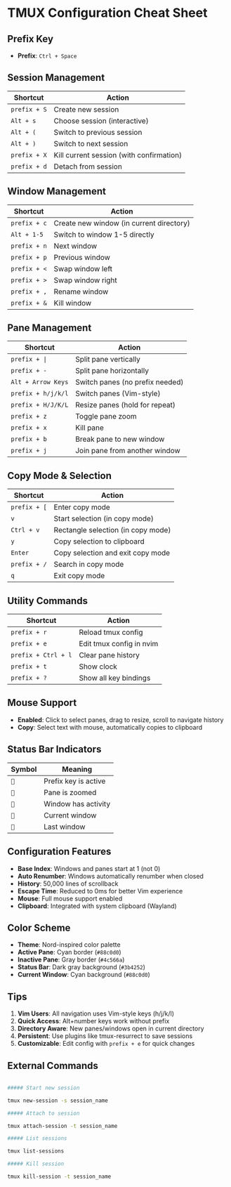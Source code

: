 # TMUX Configuration Cheat Sheet

## Prefix Key

- **Prefix**: `Ctrl + Space`

## Session Management

| Shortcut     | Action                                   |
| ------------ | ---------------------------------------- |
| `prefix + S` | Create new session                       |
| `Alt + s`    | Choose session (interactive)             |
| `Alt + (`    | Switch to previous session               |
| `Alt + )`    | Switch to next session                   |
| `prefix + X` | Kill current session (with confirmation) |
| `prefix + d` | Detach from session                      |

## Window Management

| Shortcut     | Action                                   |
| ------------ | ---------------------------------------- |
| `prefix + c` | Create new window (in current directory) |
| `Alt + 1-5`  | Switch to window 1-5 directly            |
| `prefix + n` | Next window                              |
| `prefix + p` | Previous window                          |
| `prefix + <` | Swap window left                         |
| `prefix + >` | Swap window right                        |
| `prefix + ,` | Rename window                            |
| `prefix + &` | Kill window                              |

## Pane Management

| Shortcut           | Action                          |
| ------------------ | ------------------------------- |
| `prefix + \|`      | Split pane vertically           |
| `prefix + -`       | Split pane horizontally         |
| `Alt + Arrow Keys` | Switch panes (no prefix needed) |
| `prefix + h/j/k/l` | Switch panes (Vim-style)        |
| `prefix + H/J/K/L` | Resize panes (hold for repeat)  |
| `prefix + z`       | Toggle pane zoom                |
| `prefix + x`       | Kill pane                       |
| `prefix + b`       | Break pane to new window        |
| `prefix + j`       | Join pane from another window   |

## Copy Mode & Selection

| Shortcut     | Action                             |
| ------------ | ---------------------------------- |
| `prefix + [` | Enter copy mode                    |
| `v`          | Start selection (in copy mode)     |
| `Ctrl + v`   | Rectangle selection (in copy mode) |
| `y`          | Copy selection to clipboard        |
| `Enter`      | Copy selection and exit copy mode  |
| `prefix + /` | Search in copy mode                |
| `q`          | Exit copy mode                     |

## Utility Commands

| Shortcut            | Action                   |
| ------------------- | ------------------------ |
| `prefix + r`        | Reload tmux config       |
| `prefix + e`        | Edit tmux config in nvim |
| `prefix + Ctrl + l` | Clear pane history       |
| `prefix + t`        | Show clock               |
| `prefix + ?`        | Show all key bindings    |

## Mouse Support

- **Enabled**: Click to select panes, drag to resize, scroll to navigate history
- **Copy**: Select text with mouse, automatically copies to clipboard

## Status Bar Indicators

| Symbol | Meaning              |
| ------ | -------------------- |
| `󰠠`    | Prefix key is active |
| `󰍉`    | Pane is zoomed       |
| `󰏫`    | Window has activity  |
| `󰓎`    | Current window       |
| `󰍴`    | Last window          |

## Configuration Features

- **Base Index**: Windows and panes start at 1 (not 0)
- **Auto Renumber**: Windows automatically renumber when closed
- **History**: 50,000 lines of scrollback
- **Escape Time**: Reduced to 0ms for better Vim experience
- **Mouse**: Full mouse support enabled
- **Clipboard**: Integrated with system clipboard (Wayland)

## Color Scheme

- **Theme**: Nord-inspired color palette
- **Active Pane**: Cyan border (`#88c0d0`)
- **Inactive Pane**: Gray border (`#4c566a`)
- **Status Bar**: Dark gray background (`#3b4252`)
- **Current Window**: Cyan background (`#88c0d0`)

## Tips

1. **Vim Users**: All navigation uses Vim-style keys (h/j/k/l)
2. **Quick Access**: Alt+number keys work without prefix
3. **Directory Aware**: New panes/windows open in current directory
4. **Persistent**: Use plugins like tmux-resurrect to save sessions
5. **Customizable**: Edit config with `prefix + e` for quick changes

## External Commands

```bash

##### Start new session

tmux new-session -s session_name

##### Attach to session

tmux attach-session -t session_name

##### List sessions

tmux list-sessions

##### Kill session

tmux kill-session -t session_name

```

